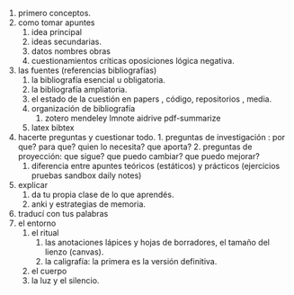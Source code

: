 1. primero conceptos.
2. como tomar apuntes
	1. idea principal
	2. ideas secundarias.
	3. datos nombres obras
	4. cuestionamientos críticas oposiciones lógica negativa.
3. las fuentes (referencias bibliografías)
	1. la bibliografía esencial u obligatoria.
	2. la bibliografía ampliatoria.
	3. el estado de la cuestión en papers , código, repositorios , media. 
	4. organización de bibliografía
		1. zotero mendeley lmnote aidrive pdf-summarize
	5. latex bibtex 
4. hacerte preguntas y cuestionar todo.
		1. preguntas de investigación : por que? para que? quien lo necesita? que aporta? 
		2. preguntas de proyección: que sigue? que puedo cambiar? que puedo mejorar?
	1. diferencia entre apuntes teóricos (estáticos) y prácticos (ejercicios pruebas sandbox daily notes)
5. explicar
	1. da tu propia clase de lo que aprendés. 
	2. anki y estrategias de memoria.
6. traducí con tus palabras
7. el entorno
	1. el ritual
		1. las anotaciones lápices y hojas de borradores, el tamaño del lienzo (canvas).
		2. la caligrafía: la primera es la versión definitiva. 
	2. el cuerpo 
	3. la luz y el silencio. 

